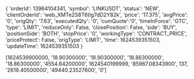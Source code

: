 {
    'orderId': 13964104341,
 'symbol': 'LINKUSDT',
  'status': 'NEW', 
  'clientOrderId': 'web_XMTe2S8T6tIg7dD2Y82k',
   'price': '17.375', 
   'avgPrice': '0',
    'origQty': '7.63',
     'executedQty': '0',
      'cumQuote':'0',
       'timeInForce': 'GTC',
        'type': 'LIMIT',
         'reduceOnly': False,
          'closePosition': False,
           'side': 'BUY', 
           'positionSide': 'BOTH',
            'stopPrice': '0', 
            'workingType': 'CONTRACT_PRICE',
             'priceProtect': False, 
             'origType': 'LIMIT', 
             'time': 1624539351503, 
             'updateTime': 1624539351503
             }


[1624539900000, '18.90300000', '18.90300000', '18.86300000', '18.86300000', '4554.64200000', 1624540199999, '85967.08343900', 137, '2619.40500000', '49440.23527600', '0']
